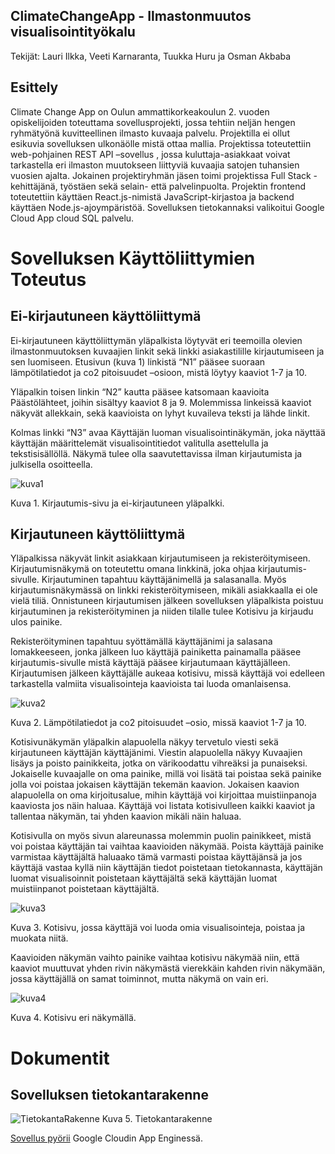 ## ClimateChangeApp - Ilmastonmuutos visualisointityökalu

Tekijät: Lauri Ilkka, Veeti Karnaranta, Tuukka Huru ja Osman Akbaba 

 

## Esittely 

Climate Change App on Oulun ammattikorkeakoulun 2. vuoden opiskelijoiden toteuttama sovellusprojekti, jossa tehtiin neljän hengen ryhmätyönä kuvitteellinen ilmasto kuvaaja palvelu. Projektilla ei ollut esikuvia sovelluksen ulkonäölle mistä ottaa mallia. Projektissa toteutettiin web-pohjainen REST API –sovellus , jossa kuluttaja-asiakkaat voivat tarkastella eri ilmaston muutokseen liittyviä kuvaajia satojen tuhansien vuosien ajalta. Jokainen projektiryhmän jäsen toimi projektissa Full Stack -kehittäjänä, työstäen sekä selain- että palvelinpuolta. Projektin frontend toteutettiin käyttäen React.js-nimistä JavaScript-kirjastoa ja backend käyttäen Node.js-ajoympäristöä. Sovelluksen tietokannaksi valikoitui Google Cloud App cloud SQL palvelu. 

 

# Sovelluksen Käyttöliittymien Toteutus 

## Ei-kirjautuneen käyttöliittymä 

Ei-kirjautuneen käyttöliittymän yläpalkista löytyvät eri teemoilla olevien ilmastonmuutoksen kuvaajien linkit sekä linkki asiakastilille kirjautumiseen ja sen luomiseen. Etusivun (kuva 1) linkistä “N1” pääsee suoraan lämpötilatiedot ja co2 pitoisuudet –osioon, mistä löytyy kaaviot 1-7 ja 10.  

Yläpalkin toisen linkin “N2” kautta pääsee katsomaan kaavioita Päästölähteet, joihin sisältyy kaaviot 8 ja 9. Molemmissa linkeissä kaaviot näkyvät allekkain, sekä kaavioista on lyhyt kuvaileva teksti ja lähde linkit. 

Kolmas linkki “N3” avaa Käyttäjän luoman visualisointinäkymän, joka näyttää käyttäjän määrittelemät visualisointitiedot valitulla asettelulla ja tekstisisällöllä. Näkymä tulee olla saavutettavissa ilman kirjautumista ja julkisella osoitteella. 

![kuva1](https://user-images.githubusercontent.com/98481894/207606482-a6933c2e-e58a-4e66-a183-98be98d9b48e.png)

Kuva 1. Kirjautumis-sivu ja ei-kirjautuneen yläpalkki. 

## Kirjautuneen käyttöliittymä 

Yläpalkissa näkyvät linkit asiakkaan kirjautumiseen ja rekisteröitymiseen. Kirjautumisnäkymä on toteutettu omana linkkinä, joka ohjaa kirjautumis-sivulle. Kirjautuminen tapahtuu käyttäjänimellä ja salasanalla. Myös kirjautumisnäkymässä on linkki rekisteröitymiseen, mikäli asiakkaalla ei ole vielä tiliä. Onnistuneen kirjautumisen jälkeen sovelluksen yläpalkista poistuu kirjautuminen ja rekisteröityminen ja niiden tilalle tulee Kotisivu ja kirjaudu ulos painike. 

Rekisteröityminen tapahtuu syöttämällä käyttäjänimi ja salasana lomakkeeseen, jonka jälkeen luo käyttäjä painiketta painamalla pääsee kirjautumis-sivulle mistä käyttäjä pääsee kirjautumaan käyttäjälleen. Kirjautumisen jälkeen käyttäjälle aukeaa kotisivu, missä käyttäjä voi edelleen tarkastella valmiita visualisointeja kaavioista tai luoda omanlaisensa. 

![kuva2](https://user-images.githubusercontent.com/98481894/207606541-bf06facd-b58e-4812-8fbd-248670b50404.png)

Kuva 2. Lämpötilatiedot ja co2 pitoisuudet –osio, missä kaaviot 1-7 ja 10. 

Kotisivunäkymän yläpalkin alapuolella näkyy tervetulo viesti sekä kirjautuneen käyttäjän käyttäjänimi. Viestin alapuolella näkyy Kuvaajien lisäys ja poisto painikkeita, jotka on värikoodattu vihreäksi ja punaiseksi. Jokaiselle kuvaajalle on oma painike, millä voi lisätä tai poistaa sekä painike jolla voi poistaa jokaisen käyttäjän tekemän kaavion. Jokaisen kaavion alapuolella on oma kirjoitusalue, mihin käyttäjä voi kirjoittaa muistiinpanoja kaaviosta jos näin haluaa. Käyttäjä voi listata kotisivulleen kaikki kaaviot ja tallentaa näkymän, tai yhden kaavion mikäli näin haluaa. 

Kotisivulla on myös sivun alareunassa molemmin puolin painikkeet, mistä voi poistaa käyttäjän tai vaihtaa kaavioiden näkymää. Poista käyttäjä painike varmistaa käyttäjältä haluaako tämä varmasti poistaa käyttäjänsä ja jos käyttäjä vastaa kyllä niin käyttäjän tiedot poistetaan tietokannasta, käyttäjän luomat visualisoinnit poistetaan käyttäjältä sekä käyttäjän luomat muistiinpanot poistetaan käyttäjältä. 

![kuva3](https://user-images.githubusercontent.com/98481894/207606590-56d83f8a-67e5-4ffe-b9eb-9601f993dcea.png)

Kuva 3. Kotisivu, jossa käyttäjä voi luoda omia visualisointeja, poistaa ja muokata niitä. 

Kaavioiden näkymän vaihto painike vaihtaa kotisivu näkymää niin, että kaaviot muuttuvat yhden rivin näkymästä vierekkäin kahden rivin näkymään, jossa käyttäjällä on samat toiminnot, mutta näkymä on vain eri. 

![kuva4](https://user-images.githubusercontent.com/98481894/207606619-72d1e810-df7e-4a86-982d-22d2a20c4855.png)

Kuva 4. Kotisivu eri näkymällä. 

# Dokumentit
## Sovelluksen tietokantarakenne
![TietokantaRakenne](https://user-images.githubusercontent.com/97599254/207616167-e437bb5e-0767-402f-8071-e81a1dcacb54.jpg)
Kuva 5. Tietokantarakenne

[Sovellus pyörii](https://climatechangeapp-370911.ew.r.appspot.com/) Google Cloudin App Enginessä.
